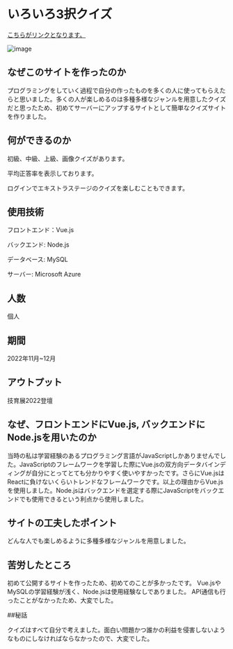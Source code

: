 # いろいろ3択クイズ
[こちらがリンクとなります。](https://variousthreequiz.com)

![image](https://countercontainer.s3.ap-northeast-1.amazonaws.com/quiz/quizhome.png)

## なぜこのサイトを作ったのか
プログラミングをしていく過程で自分の作ったものを多くの人に使ってもらえたらと思いました。多くの人が楽しめるのは多種多様なジャンルを用意したクイズだと思ったため、初めてサーバーにアップするサイトとして簡単なクイズサイトを作りました。

## 何ができるのか

初級、中級、上級、画像クイズがあります。

平均正答率を表示しております。

ログインでエキストラステージのクイズを楽しむこともできます。

## 使用技術

フロントエンド：Vue.js

バックエンド: Node.js

データベース: MySQL

サーバー: Microsoft Azure

## 人数

個人

## 期間

2022年11月~12月

## アウトプット

技育展2022登壇

## なぜ、フロントエンドにVue.js, バックエンドにNode.jsを用いたのか

当時の私は学習経験のあるプログラミング言語がJavaScriptしかありませんでした。JavaScriptのフレームワークを学習した際にVue.jsの双方向データバインディングが自分にとってとても分かりやすく使いやすかったです。さらにVue.jsはReactに負けないくらいトレンドなフレームワークです。以上の理由からVue.jsを使用しました。Node.jsはバックエンドを選定する際にJavaScriptをバックエンドでも使用できるという利点から使用しました。

## サイトの工夫したポイント

どんな人でも楽しめるように多種多様なジャンルを用意しました。

## 苦労したところ

初めて公開するサイトを作ったため、初めてのことが多かったです。
Vue.jsやMySQLの学習経験が浅く、Node.jsは使用経験なしでありました。
API通信も行ったことがなかったため、大変でした。

##秘話

クイズはすべて自分で考えました。面白い問題かつ誰かの利益を侵害しないようなものにしなければならなかったので、大変でした。
